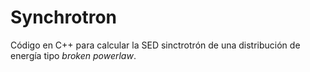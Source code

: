 # Synchrotron
Código en C++ para calcular la SED sinctrotrón de una distribución de energía tipo _broken powerlaw_.
